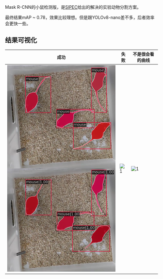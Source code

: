 Mask R-CNN的小鼠检测版，是[SIPEC](https://github.com/SIPEC-Animal-Data-Analysis/SIPEC)给出的解决的实验动物分割方案。

最终结果mAP ~ 0.78，效果比较理想。但是跟YOLOv8-nano差不多，后者效率会更快一些。

## 结果可视化

|成功|失败|不是很会看的曲线|
|-|-|-|
|![1](https://github.com/tctco/mmlab/blob/main/detection-mice/imgs/1_preprocessed_8256_0.9.png?raw=true)|![1](https://github.com/tctco/mmlab/blob/main/classification-mice/imgs/4-5_10787_0.75.png?raw=true)|![1](https://github.com/tctco/mmlab/blob/main/classification-mice/imgs/segm-mouse-allarea.png?raw=true)|